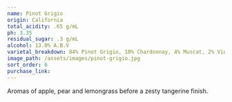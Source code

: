 ```yaml
---
name: Pinot Grigio
origin: California
total_acidity: .65 g/mL
ph: 3.35
residual_sugar: .3 g/mL
alcohol: 13.0% A.B.V
varietal_breakdown: 84% Pinot Grigio, 10% Chardonnay, 4% Muscat, 2% Viognier
image_path: /assets/images/pinot-grigio.jpg
sort_order: 6
purchase_link:
---
```


Aromas of apple, pear and lemongrass before a zesty tangerine finish.